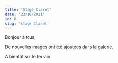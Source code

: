 ```yaml
---
title: 'Stage Claret'
date: '23/10/2021'
id: 8
slug: 'stage Claret'
---
```


Bonjour à tous,

De nouvelles images ont été ajoutées dans la galerie.

<nuxt-link to="/gallery">

<nuxt-img src="/images_blog/stage_claret.png" format="webp" sizes="sm:290px lg:400px" alt="pannel de photo ajouté" />

</nuxt-link>

A bientôt sur le terrain.